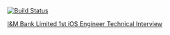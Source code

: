 [![Build Status](https://travis-ci.com/gtsofa/QuizAppRE.svg?branch=master)](https://travis-ci.com/gtsofa/QuizAppRE)

[I&M Bank Limited 1st iOS Engineer Technical Interview](/IandMBank/README.md)


